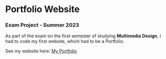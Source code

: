 # Portfolio Website
### Exam Project - Summer 2023

As part of the exam on the first semester of studying **Multimedia Design**, I had to code my first website, which had to be a Portfolio.

See my website here: [My Portfolio](https://sarahpeled.dk)



